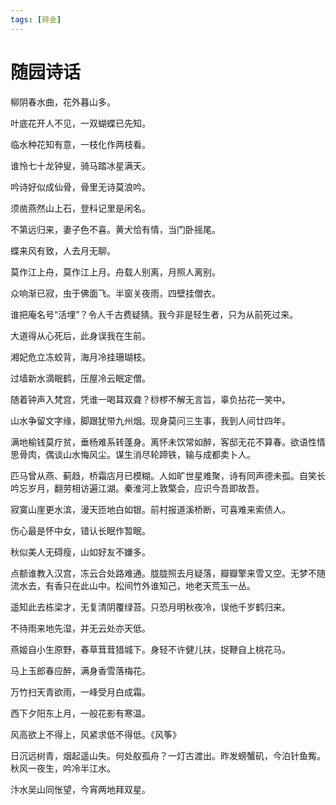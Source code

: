 ```yaml
---
tags: [碎金]
---
```




随园诗话
========

柳阴春水曲，花外暮山多。

叶底花开人不见，一双蝴蝶已先知。

临水种花知有意，一枝化作两枝看。

谁怜七十龙钟叟，骑马踏冰星满天。

吟诗好似成仙骨，骨里无诗莫浪吟。

须凿燕然山上石，登科记里是闲名。

不第远归来，妻子色不喜。黄犬恰有情，当门卧摇尾。

蝶来风有致，人去月无聊。

莫作江上舟，莫作江上月。舟载人别离，月照人离别。

众响渐已寂，虫于佛面飞。半窗关夜雨，四壁挂僧衣。

谁把庵名号“活埋”？令人千古费疑猜。我今非是轻生者，只为从前死过来。

大道得从心死后，此身误我在生前。

湘妃危立冻蛟背，海月冷挂珊瑚枝。

过墙新水滴眠鹤，压屋冷云眠定僧。

随着钟声入梵宫，凭谁一喝耳双聋？桫椤不解无言旨，辜负拈花一笑中。

山水争留文字缘，脚跟犹带九州烟。现身莫问三生事，我到人间廿四年。

满地榆钱莫疗贫，垂杨难系转蓬身。离怀未饮常如醉，客邸无花不算春。欲语性情思骨肉，偶谈山水悔风尘。谋生消尽轮蹄铁，输与成都卖卜人。

匹马曾从燕、蓟趋，桥霜店月已模糊。人如旷世星难聚，诗有同声德未孤。自笑长吟忘岁月，翻劳相访遍江湖。秦淮河上敦檠会，应识今吾即故吾。

寂寞山崖更水滨，漫天匝地白如银。前村报道溪桥断，可喜难来索债人。

伤心最是怀中女，错认长眠作暂眠。

秋似美人无碍瘦，山如好友不嫌多。

点额谁教入汉宫，冻云合处路难通。胧胧照去月疑落，瓣瓣擎来雪又空。无梦不随流水去，有香只在此山中。松间竹外谁知己，地老天荒玉一丛。

遥知此去栋梁才，无复清阴覆绿苔。只恐月明秋夜冷，误他千岁鹤归来。

不待雨来地先湿，并无云处亦天低。

燕姬自小生原野，春草茸茸猎城下。身轻不许健儿扶，捉鞭自上桃花马。

马上玉郎春应醉，满身香雪落梅花。

万竹扫天青欲雨，一峰受月白成霜。

西下夕阳东上月，一般花影有寒温。

风高欲上不得上，风紧求低不得低。《风筝》

日沉远树青，烟起遥山失。何处舣孤舟？一灯古渡出。昨发螃蟹矶，今泊针鱼觜。秋风一夜生，吟冷半江水。

汴水吴山同怅望，今宵两地拜双星。
